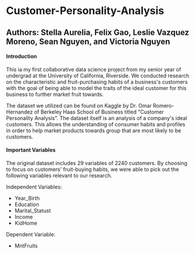 # Customer-Personality-Analysis

## Authors: Stella Aurelia, Felix Gao, Leslie Vazquez Moreno, Sean Nguyen, and Victoria Nguyen

#### Introduction
This ia my first collaborative data science project from my senior year of undergrad at the University of California, Riverside. We conducted research on the characteristic and fruit-purchasing habits of a business's customers with the goal of being able to model the traits of the ideal customer for this business to further market fruit towards. 

The dataset we utilized can be found on Kaggle by Dr. Omar Romero-Hernandez of Berkeley Haas School of Business titled "Customer Personality Analysis". The dataset itself is an analysis of a company's ideal customers. This allows the understanding of consumer habits and profiles in order to help market products towards group that are most likely to be customers. 

#### Important Variables
The original dataset includes 29 variables of 2240 customers. By choosing to focus on customers' fruit-buying habits, we were able to pick out the following variables relevant to our research.

Independent Variables:
* Year_Birth
* Education
* Marital_Statust
* Income
* KidHome

Dependent Variable:
* MntFruits
